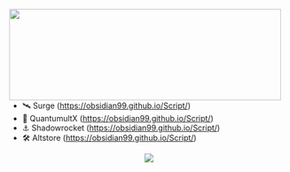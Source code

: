 <p>
  <img align="left" width="490" height="165" src="https://github-readme-stats.vercel.app/api?username=Obsidian99&show_icons=true&theme=tokyonight"/>
</p>

 - 🛰 Surge (https://obsidian99.github.io/Script/)
 - 🚀 QuantumultX (https://obsidian99.github.io/Script/)
 - ⚓️ Shadowrocket (https://obsidian99.github.io/Script/)
 - 🛠 Altstore (https://obsidian99.github.io/Script/)

<p align="center">
    <a href="https://t.me/kicktt"><img src="https://img.shields.io/badge/Telegram-%2352A4DB.svg?&style=social&logo=telegram&logoColor=white" /></a>
</p>
